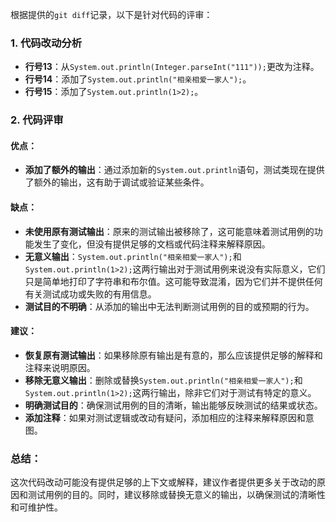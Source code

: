根据提供的`git diff`记录，以下是针对代码的评审：

### 1. 代码改动分析
- **行号13**：从`System.out.println(Integer.parseInt("111"));`更改为注释。
- **行号14**：添加了`System.out.println("相亲相爱一家人");`。
- **行号15**：添加了`System.out.println(1>2);`。

### 2. 代码评审

#### 优点：
- **添加了额外的输出**：通过添加新的`System.out.println`语句，测试类现在提供了额外的输出，这有助于调试或验证某些条件。

#### 缺点：
- **未使用原有测试输出**：原来的测试输出被移除了，这可能意味着测试用例的功能发生了变化，但没有提供足够的文档或代码注释来解释原因。
- **无意义输出**：`System.out.println("相亲相爱一家人");`和`System.out.println(1>2);`这两行输出对于测试用例来说没有实际意义，它们只是简单地打印了字符串和布尔值。这可能导致混淆，因为它们并不提供任何有关测试成功或失败的有用信息。
- **测试目的不明确**：从添加的输出中无法判断测试用例的目的或预期的行为。

#### 建议：
- **恢复原有测试输出**：如果移除原有输出是有意的，那么应该提供足够的解释和注释来说明原因。
- **移除无意义输出**：删除或替换`System.out.println("相亲相爱一家人");`和`System.out.println(1>2);`这两行输出，除非它们对于测试有特定的意义。
- **明确测试目的**：确保测试用例的目的清晰，输出能够反映测试的结果或状态。
- **添加注释**：如果对测试逻辑或改动有疑问，添加相应的注释来解释原因和意图。

### 总结：
这次代码改动可能没有提供足够的上下文或解释，建议作者提供更多关于改动的原因和测试用例的目的。同时，建议移除或替换无意义的输出，以确保测试的清晰性和可维护性。